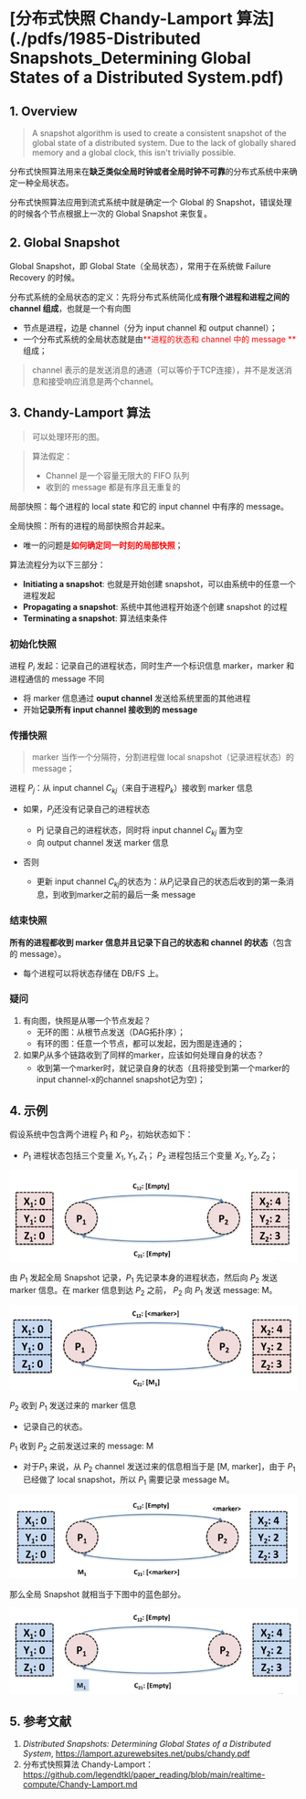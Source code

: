 # [分布式快照 Chandy-Lamport 算法](./pdfs/1985-Distributed Snapshots_Determining Global States of a Distributed System.pdf)

## 1. Overview

> A snapshot algorithm is used to create a consistent snapshot of the global state of a distributed system. Due to the lack of globally shared memory and a global clock, this isn't trivially possible.

分布式快照算法用来在**缺乏类似全局时钟或者全局时钟不可靠**的分布式系统中来确定一种全局状态。

分布式快照算法应用到流式系统中就是确定一个 Global 的 Snapshot，错误处理的时候各个节点根据上一次的 Global Snapshot 来恢复。

## 2. Global Snapshot

Global Snapshot，即 Global State（全局状态），常用于在系统做 Failure Recovery 的时候。

分布式系统的全局状态的定义：先将分布式系统简化成**有限个进程和进程之间的 channel 组成**，也就是一个有向图

- 节点是进程，边是 channel（分为 input channel 和 output channel）；
- 一个分布式系统的全局状态就是由<font color='red'>**进程的状态和 channel 中的 message **</font>组成；

> channel 表示的是发送消息的通道（可以等价于TCP连接），并不是发送消息和接受响应消息是两个channel。

## 3. Chandy-Lamport 算法

> 可以处理环形的图。

> 算法假定：
>
> - Channel 是一个容量无限大的 FIFO 队列
> - 收到的 message 都是有序且无重复的

局部快照：每个进程的 local state 和它的 input channel 中有序的 message。

全局快照：所有的进程的局部快照合并起来。

- 唯一的问题是<font color='red'>**如何确定同一时刻的局部快照**</font>；

算法流程分为以下三部分：

- **Initiating a snapshot**: 也就是开始创建 snapshot，可以由系统中的任意一个进程发起
- **Propagating a snapshot**: 系统中其他进程开始逐个创建 snapshot 的过程
- **Terminating a snapshot**: 算法结束条件

### 初始化快照

进程 $P_i$ 发起：记录自己的进程状态，同时生产一个标识信息 marker，marker 和进程通信的 message 不同

- 将 marker 信息通过 **ouput channel** 发送给系统里面的其他进程
- 开始**记录所有 input channel 接收到的 message**

###  传播快照

> marker 当作一个分隔符，分割进程做 local snapshot（记录进程状态）的message；

进程 $P_j$：从 input channel $C_{kj}$（来自于进程$P_k$）接收到 marker 信息

- 如果，$P_j$还没有记录自己的进程状态

  - Pj 记录自己的进程状态，同时将 input channel $C_{kj}$ 置为空
  - 向 output channel 发送 marker 信息

- 否则
  - 更新 input channel $C_{kj}$的状态为：从$P_j$记录自己的状态后收到的第一条消息，到收到marker之前的最后一条 message


### 结束快照

**所有的进程都收到 marker 信息并且记录下自己的状态和 channel 的状态**（包含的 message）。

- 每个进程可以将状态存储在 DB/FS 上。



### 疑问

1. 有向图，快照是从哪一个节点发起？
   - 无环的图：从根节点发送（DAG拓扑序）；
   - 有环的图：任意一个节点，都可以发起，因为图是连通的；
2. 如果$P_j$从多个链路收到了同样的marker，应该如何处理自身的状态？
   - 收到第一个marker时，就记录自身的状态（且将接受到第一个marker的input channel-x的channel snapshot记为空)；



## 4. 示例

假设系统中包含两个进程 $P_1$ 和 $P_2$，初始状态如下：

- $P_1$ 进程状态包括三个变量 $X_1,Y_1,Z_1$； $P_2$ 进程包括三个变量 $X_2,Y_2,Z_2$；

![img](pics/chandy_lamport_demo_1.png)

由 $P_1$ 发起全局 Snapshot 记录，$P_1$ 先记录本身的进程状态，然后向  $P_2$ 发送 marker 信息。在 marker 信息到达  $P_2$ 之前， $P_2$ 向 $P_1$ 发送 message: M。

![img](pics/chandy_lamport_demo_2.png)

 $P_2$ 收到 $P_1$ 发送过来的 marker 信息

- 记录自己的状态。

$P_1$ 收到  $P_2$ 之前发送过来的 message: M

- 对于$P_1$ 来说，从  $P_2$ channel 发送过来的信息相当于是 [M, marker]，由于  $P_1$ 已经做了 local snapshot，所以 $P_1$ 需要记录 message M。

![img](pics/chandy_lamport_demo_3.png)

那么全局 Snapshot 就相当于下图中的蓝色部分。

![img](pics/chandy_lamport_demo_4.png)



## 5. 参考文献

1. *Distributed Snapshots: Determining Global States of a Distributed System*, https://lamport.azurewebsites.net/pubs/chandy.pdf
2. 分布式快照算法 Chandy-Lamport：https://github.com/legendtkl/paper_reading/blob/main/realtime-compute/Chandy-Lamport.md